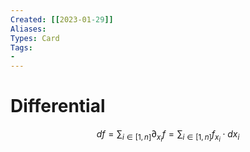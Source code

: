 ```yaml
---
Created: [[2023-01-29]]
Aliases: 
Types: Card
Tags: 
- 
---
```

# Differential
$$df=\sum_{i\in[1, n]}\partial_{x_i}f=\sum_{i\in[1, n]}f_{x_i}\cdot dx_i$$
